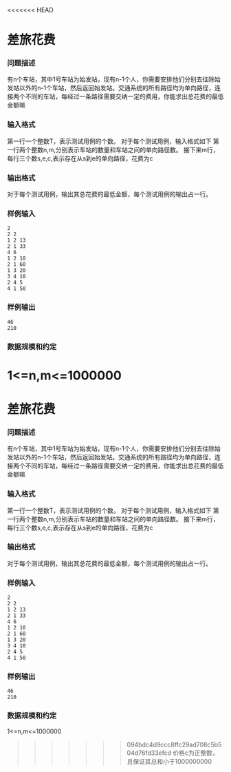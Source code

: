 <<<<<<< HEAD
# 差旅花费



### 问题描述

有n个车站，其中1号车站为始发站，现有n-1个人，你需要安排他们分别去往除始发站以外的n-1个车站，然后返回始发站。交通系统的所有路径均为单向路径，连接两个不同的车站，每经过一条路径需要交纳一定的费用，你能求出总花费的最低金额嘛

### 输入格式

第一行一个整数T，表示测试用例的个数。
对于每个测试用例，输入格式如下
第一行两个整数n,m,分别表示车站的数量和车站之间的单向路径数。
接下来m行，每行三个数s,e,c,表示存在从s到e的单向路径，花费为c

### 输出格式

对于每个测试用例，输出其总花费的最低金额，每个测试用例的输出占一行。

### 样例输入

```
2
2 2
1 2 13
2 1 33
4 6
1 2 10
2 1 60
1 3 20
3 4 10
2 4 5
4 1 50
```



### 样例输出

```
46
210
```



### 数据规模和约定

1<=n,m<=1000000
=======
# 差旅花费



### 问题描述

有n个车站，其中1号车站为始发站，现有n-1个人，你需要安排他们分别去往除始发站以外的n-1个车站，然后返回始发站。交通系统的所有路径均为单向路径，连接两个不同的车站，每经过一条路径需要交纳一定的费用，你能求出总花费的最低金额嘛

### 输入格式

第一行一个整数T，表示测试用例的个数。
对于每个测试用例，输入格式如下
第一行两个整数n,m,分别表示车站的数量和车站之间的单向路径数。
接下来m行，每行三个数s,e,c,表示存在从s到e的单向路径，花费为c

### 输出格式

对于每个测试用例，输出其总花费的最低金额，每个测试用例的输出占一行。

### 样例输入

```
2
2 2
1 2 13
2 1 33
4 6
1 2 10
2 1 60
1 3 20
3 4 10
2 4 5
4 1 50
```



### 样例输出

```
46
210
```



### 数据规模和约定

1<=n,m<=1000000
>>>>>>> 094bdc4d9ccc8ffc29ad708c5b504d76fd33efcd
价格c为正整数，且保证其总和小于1000000000